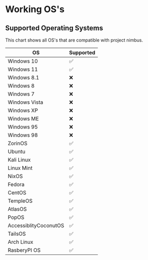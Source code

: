 # Working OS's

## Supported Operating Systems

This chart shows all OS's that are compatible with project nimbus.

| OS | Supported |
| ------- | ------------------ |
| Windows 10 | :white_check_mark: |
| Windows 11   | :white_check_mark:|
| Windows 8.1   | :x:
| Windows 8   | :x: |
| Windows 7   | :x:|
| Windows Vista   | :x: |
| Windows XP   | :x:
| Windows ME   | :x: |
| Windows 95   | :x: |
| Windows 98   | :x: |
| ZorinOS   | :white_check_mark: |
| Ubuntu   | :white_check_mark: |
| Kali Linux   | :white_check_mark: |
| Linux Mint   | :white_check_mark: |
| NixOS   | :white_check_mark: |
| Fedora   | :white_check_mark: |
| CentOS   | :white_check_mark: |
| TempleOS   | :white_check_mark: |
| AtlasOS   | :white_check_mark: |
| PopOS   | :white_check_mark: |
| AccessiblityCoconutOS   | :white_check_mark: |
| TailsOS   | :white_check_mark: |
| Arch Linux   | :white_check_mark: |
| RasberyPI OS   | :white_check_mark: |
